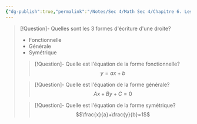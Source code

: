 ```yaml
---
{"dg-publish":true,"permalink":"/Notes/Sec 4/Math Sec 4/Chapitre 6. Les systèmes d’équations/6.2 Les systèmes d’équations du 1er degré/"}
---
```



>[!Question]- Quelles sont les 3 formes d'écriture d'une droite?
>- Fonctionnelle
>- Générale
>- Symétrique
>
>>[!Question]- Quelle est l'équation de la forme fonctionnelle?
>>$$y=ax+b$$
>
>>[!Question]- Quelle est l'équation de la forme générale?
>>$$Ax+By+C=0$$
>
>>[!Question]- Quelle est l'équation de la forme symétrique?
>>$$\frac{x}{a}+\frac{y}{b}=1$$

